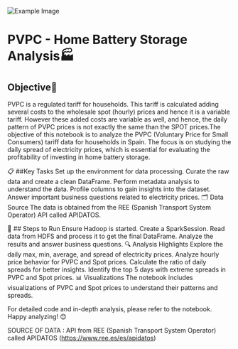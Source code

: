 

![Example Image](electricity.png)



# PVPC - Home Battery Storage Analysis🏭 

## Objective🎯

PVPC is a regulated tariff for households. This tariff is calculated adding several costs to the wholesale spot (hourly) prices and hence it is a variable tariff. However these added costs are variable as well, and hence, the daily pattern of PVPC prices is not exactly the same than the SPOT prices.The objective of this notebook is to analyze the PVPC (Voluntary Price for Small Consumers) tariff data for households in Spain. The focus is on studying the daily spread of electricity prices, which is essential for evaluating the profitability of investing in home battery storage.

📋 ##Key Tasks
Set up the environment for data processing.
Curate the raw data and create a clean DataFrame.
Perform metadata analysis to understand the data.
Profile columns to gain insights into the dataset.
Answer important business questions related to electricity prices.
🗂️ Data Source
The data is obtained from the REE (Spanish Transport System Operator) API called APIDATOS.

🚀 ## Steps to Run
Ensure Hadoop is started.
Create a SparkSession.
Read data from HDFS and process it to get the final DataFrame.
Analyze the results and answer business questions.
🔍 Analysis Highlights
Explore the daily max, min, average, and spread of electricity prices.
Analyze hourly price behavior for PVPC and Spot prices.
Calculate the ratio of daily spreads for better insights.
Identify the top 5 days with extreme spreads in PVPC and Spot prices.
📊 Visualizations
The notebook includes visualizations of PVPC and Spot prices to understand their patterns and spreads.

For detailed code and in-depth analysis, please refer to the notebook. Happy analyzing! 😊
 

SOURCE OF DATA : API from REE (Spanish Transport System Operator) called APIDATOS (https://www.ree.es/es/apidatos)
